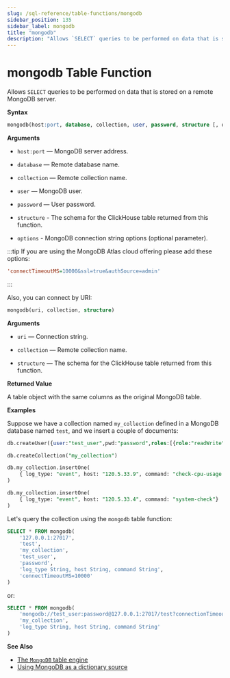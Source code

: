 ```yaml
---
slug: /sql-reference/table-functions/mongodb
sidebar_position: 135
sidebar_label: mongodb
title: "mongodb"
description: "Allows `SELECT` queries to be performed on data that is stored on a remote MongoDB server."
---
```


# mongodb Table Function

Allows `SELECT` queries to be performed on data that is stored on a remote MongoDB server.

**Syntax**

``` sql
mongodb(host:port, database, collection, user, password, structure [, options])
```

**Arguments**

- `host:port` — MongoDB server address.

- `database` — Remote database name.

- `collection` — Remote collection name.

- `user` — MongoDB user.

- `password` — User password.

- `structure` - The schema for the ClickHouse table returned from this function.

- `options` - MongoDB connection string options (optional parameter).

:::tip
If you are using the MongoDB Atlas cloud offering please add these options:

```ini
'connectTimeoutMS=10000&ssl=true&authSource=admin'
```

:::

Also, you can connect by URI:
``` sql
mongodb(uri, collection, structure)
```
**Arguments**

- `uri` — Connection string.

- `collection` — Remote collection name.

- `structure` — The schema for the ClickHouse table returned from this function.

**Returned Value**

A table object with the same columns as the original MongoDB table.


**Examples**

Suppose we have a collection named `my_collection` defined in a MongoDB database named `test`, and we insert a couple of documents:

```sql
db.createUser({user:"test_user",pwd:"password",roles:[{role:"readWrite",db:"test"}]})

db.createCollection("my_collection")

db.my_collection.insertOne(
    { log_type: "event", host: "120.5.33.9", command: "check-cpu-usage -w 75 -c 90" }
)

db.my_collection.insertOne(
    { log_type: "event", host: "120.5.33.4", command: "system-check"}
)
```

Let's query the collection using the `mongodb` table function:

```sql
SELECT * FROM mongodb(
    '127.0.0.1:27017',
    'test',
    'my_collection',
    'test_user',
    'password',
    'log_type String, host String, command String',
    'connectTimeoutMS=10000'
)
```

or:

```sql
SELECT * FROM mongodb(
    'mongodb://test_user:password@127.0.0.1:27017/test?connectionTimeoutMS=10000',
    'my_collection',
    'log_type String, host String, command String'
)
```

**See Also**

- [The `MongoDB` table engine](engines/table-engines/integrations/mongodb.md)
- [Using MongoDB as a dictionary source](sql-reference/dictionaries/index.md#mongodb)
